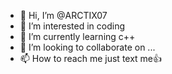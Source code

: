 - 👋 Hi, I’m @ARCTIX07
- 👀 I’m interested in coding
- 🌱 I’m currently learning c++
- 💞️ I’m looking to collaborate on ...
- 📫 How to reach me just text me👍

<!---
ARCTIX07/ARCTIX07 is a ✨ special ✨ repository because its `README.md` (this file) appears on your GitHub profile.
You can click the Preview link to take a look at your changes.
--->
